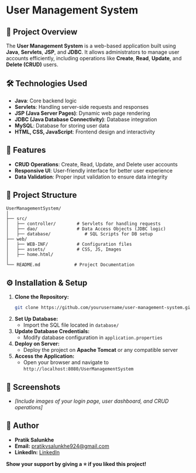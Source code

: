 # User Management System

## 🚀 Project Overview
The **User Management System** is a web-based application built using **Java**, **Servlets**, **JSP**, and **JDBC**. It allows administrators to manage user accounts efficiently, including operations like **Create**, **Read**, **Update**, and **Delete (CRUD)** users.

## 🛠️ Technologies Used
- **Java**: Core backend logic
- **Servlets**: Handling server-side requests and responses
- **JSP (Java Server Pages)**: Dynamic web page rendering
- **JDBC (Java Database Connectivity)**: Database integration
- **MySQL**: Database for storing user data
- **HTML, CSS, JavaScript**: Frontend design and interactivity

## 📑 Features
- **CRUD Operations**: Create, Read, Update, and Delete user accounts
- **Responsive UI**: User-friendly interface for better user experience
- **Data Validation**: Proper input validation to ensure data integrity

## 📂 Project Structure
```
UserManagementSystem/
│
├── src/
│   ├── controller/        # Servlets for handling requests
│   ├── dao/               # Data Access Objects (JDBC logic)
│   ├── database/             # SQL Scripts for DB setup
├── web/
│   ├── WEB-INF/           # Configuration files
│   ├── assets/            # CSS, JS, Images
│   ├── home.html/         
│
└── README.md             # Project Documentation
```

## ⚙️ Installation & Setup
1. **Clone the Repository:**
   ```bash
   git clone https://github.com/yourusername/user-management-system.git
   ```
2. **Set Up Database:**
   - Import the SQL file located in `database/`
3. **Update Database Credentials:**
   - Modify database configuration in `application.properties`
4. **Deploy on Server:**
   - Deploy the project on **Apache Tomcat** or any compatible server
5. **Access the Application:**
   - Open your browser and navigate to `http://localhost:8080/UserManagementSystem`

## 📸 Screenshots
- *[Include images of your login page, user dashboard, and CRUD operations]*

## 👤 Author
- **Pratik Salunkhe**
- **Email:** pratikvsalunkhe924@gmail.com
- **LinkedIn:** [LinkedIn](#https://www.linkedin.com/in/pratik-salunkhe-84157a269/)

**Show your support by giving a ⭐ if you liked this project!**
